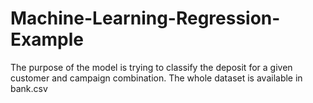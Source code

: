 # Machine-Learning-Regression-Example
The purpose of the model is trying to classify the deposit for a given customer and campaign combination.
The whole dataset is available in bank.csv
